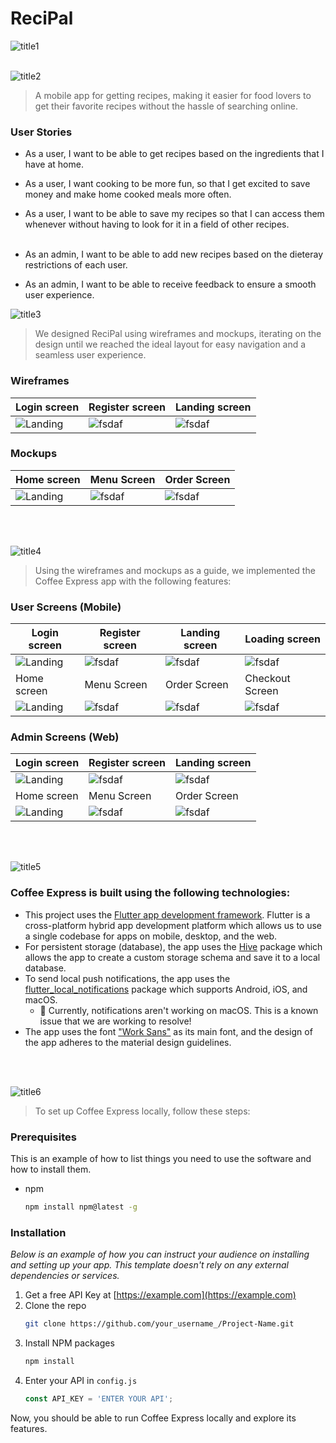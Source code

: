 # ReciPal
![title1](https://github.com/DinaBader/ReciPal/assets/131765110/a5913c84-68ac-4831-9147-7d9941ecfe73)
<br><br>

![title2](https://github.com/DinaBader/ReciPal/assets/131765110/34faaa2b-874d-4146-a0a5-3340f23833cf)
> A mobile app for getting recipes, making it easier for food lovers to get their favorite recipes without the hassle of searching online.

### User Stories
- As a user, I want to be able to get recipes based on the ingredients that I have at home.
- As a user, I want cooking to be more fun, so that I get excited to save money and make home cooked meals more often.
- As a user, I want to be able to save my recipes so that I can access them whenever without having to look for it in a field of other recipes.
<br><br>

- As an admin, I want to be able to add new recipes based on the dieteray restrictions of each user.
- As an admin, I want to be able to receive feedback to ensure a smooth user experience.

![title3](https://github.com/DinaBader/ReciPal/assets/131765110/04db1aa7-1f5e-4482-aa9a-2fab6fd3de50)
> We designed ReciPal using wireframes and mockups, iterating on the design until we reached the ideal layout for easy navigation and a seamless user experience.

### Wireframes
| Login screen  | Register screen |  Landing screen |
| ---| ---| ---|
| ![Landing](./readme/demo/1440x1024.png) | ![fsdaf](./readme/demo/1440x1024.png) | ![fsdaf](./readme/demo/1440x1024.png) |

### Mockups
| Home screen  | Menu Screen | Order Screen |
| ---| ---| ---|
| ![Landing](./readme/demo/1440x1024.png) | ![fsdaf](./readme/demo/1440x1024.png) | ![fsdaf](./readme/demo/1440x1024.png) |

<br><br>

![title4](https://github.com/DinaBader/ReciPal/assets/131765110/25b8cf31-424d-4403-add6-7f0d06fcb808)
> Using the wireframes and mockups as a guide, we implemented the Coffee Express app with the following features:

### User Screens (Mobile)
| Login screen  | Register screen | Landing screen | Loading screen |
| ---| ---| ---| ---|
| ![Landing](https://placehold.co/900x1600) | ![fsdaf](https://placehold.co/900x1600) | ![fsdaf](https://placehold.co/900x1600) | ![fsdaf](https://placehold.co/900x1600) |
| Home screen  | Menu Screen | Order Screen | Checkout Screen |
| ![Landing](https://placehold.co/900x1600) | ![fsdaf](https://placehold.co/900x1600) | ![fsdaf](https://placehold.co/900x1600) | ![fsdaf](https://placehold.co/900x1600) |

### Admin Screens (Web)
| Login screen  | Register screen |  Landing screen |
| ---| ---| ---|
| ![Landing](./readme/demo/1440x1024.png) | ![fsdaf](./readme/demo/1440x1024.png) | ![fsdaf](./readme/demo/1440x1024.png) |
| Home screen  | Menu Screen | Order Screen |
| ![Landing](./readme/demo/1440x1024.png) | ![fsdaf](./readme/demo/1440x1024.png) | ![fsdaf](./readme/demo/1440x1024.png) |

<br><br>

![title5](https://github.com/DinaBader/ReciPal/assets/131765110/d24b798d-0485-4c78-821a-772291a74352)
###  Coffee Express is built using the following technologies:

- This project uses the [Flutter app development framework](https://flutter.dev/). Flutter is a cross-platform hybrid app development platform which allows us to use a single codebase for apps on mobile, desktop, and the web.
- For persistent storage (database), the app uses the [Hive](https://hivedb.dev/) package which allows the app to create a custom storage schema and save it to a local database.
- To send local push notifications, the app uses the [flutter_local_notifications](https://pub.dev/packages/flutter_local_notifications) package which supports Android, iOS, and macOS.
  - 🚨 Currently, notifications aren't working on macOS. This is a known issue that we are working to resolve!
- The app uses the font ["Work Sans"](https://fonts.google.com/specimen/Work+Sans) as its main font, and the design of the app adheres to the material design guidelines.

<br><br>


![title6](https://github.com/DinaBader/ReciPal/assets/131765110/457799c8-44c3-42e4-92eb-f6a0b993c2a6)
> To set up Coffee Express locally, follow these steps:

### Prerequisites

This is an example of how to list things you need to use the software and how to install them.
* npm
  ```sh
  npm install npm@latest -g
  ```

### Installation

_Below is an example of how you can instruct your audience on installing and setting up your app. This template doesn't rely on any external dependencies or services._

1. Get a free API Key at [https://example.com](https://example.com)
2. Clone the repo
   ```sh
   git clone https://github.com/your_username_/Project-Name.git
   ```
3. Install NPM packages
   ```sh
   npm install
   ```
4. Enter your API in `config.js`
   ```js
   const API_KEY = 'ENTER YOUR API';
   ```

Now, you should be able to run Coffee Express locally and explore its features.
